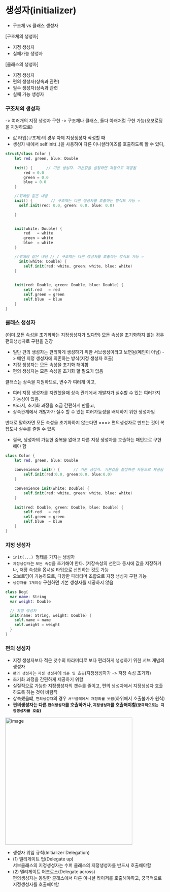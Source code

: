 # 생성자(initializer)

* 구조체 vs 클래스 생성자

[구조체의 생성자]
- 지정 생성자
- 실패가능 생성자

[클래스의 생성자]
- 지정 생성자
- 편의 생성자(상속과 관련)
- 필수 생성자(상속과 관련
- 실패 가능 생성자


### 구조체의 생성자
-> 여러개의 지정 생성자 구현
-> 구조체나 클래스, 둘다 아래처럼 구현 가능(오보로딩을 지원하므로)

* 값 타입(구조체)의 경우 자체 지정생성자 작성할 때
* 생성자 내에서 self.init(..)을 사용하여 다른 이니셜라이즈를 호출하도록 할 수 있다,

```Swift
struct/class Color {
    let red, green, blue: Double
    
    init() {      // 기본 생성자. 기본값을 설정하면 자동으로 제공됨
        red = 0.0
        green = 0.0
        blue = 0.0
    }

    //위에랑 같은 내용
    init() {        // 구조체는 다른 생성자를 호출하는 방식도 가능 ⭐️
      self.init(red: 0.0, green: 0.0, blue: 0.0)  

    }
    

    init(white: Double) {
        red   = white
        green = white
        blue  = white
    }

    //위에랑 같은 내용 // / 구조체는 다른 생성자를 호출하는 방식도 가능 ⭐️
      init(white: Double) {
        self.init(red: white, green; white, blue: white)
    }
    
    
    init(red: Double, green: Double, blue: Double) {
        self.red   = red
        self.green = green
        self.blue  = blue
    }
}

```

### 클래스 생성자
(이미 모든 속성을 초기화하는 지정생성자가 있다면) 모든 속성을 초기화하지 않는 경우 편의생성자로 구현을 권장
* 일단 편의 생성자는 편리하게 생성하기 위한 서브생성이라고 보면됨(메인이 아님)
  -> 메인 지정 생성자에 의존하는 방식(지정 생성자 호출)
* 지정 생성자는 모든 속성을 초기화 해야함
* 편의 생성자는 모든 속성을 초기화 할 필요가 없음

클래스는 상속을 지원하므로, 변수가 여러개 이고,
 - 여러 지정 생성자를 지원했을때 상속 관계에서 개발자가 실수할 수 있는 여러가지 가능성이 있음.
 - 따라서, 초기화 과정을 조금 간편하게 만들고,
 - 상속관계에서 개발자가 실수 할 수 있는 여러가능성을 배제하기 위한 생성자임

반대로 말하자면 모든 속성을 초기화하지 않는다면 ===> 편의생성자로 만드는 것이 복잡도나 실수를 줄일 수 있음
 - 결국, 생성자의 가능한 중복을 없애고 다른 지정 생성자를 호출하는 패턴으로 구현해야 함

```Swift
class Color {
    let red, green, blue: Double
    
    convenience init() {      // 기본 생성자. 기본값을 설정하면 자동으로 제공됨
        self.init(red:0.0, green:0.0, blue:0.0)
    }

    convenience init(white: Double) {
        self.init(red: white, green: white, blue: white)
    }
    
    init(red: Double, green: Double, blue: Double) {
        self.red   = red
        self.green = green
        self.blue  = blue
    }
}

```
### 지정 생성자
* `init(...) `형태를 가지는 생성자
* `지정생성자`는 `모든 속성`을 초기해야 한다. (저장속성의 선언과 동시에 값을 저장하거나, 저장 속성을 옵셔널 타입으로 선언하는 것도 가능
* 오보로딩이 가능하므로, 다양한 파라티머 조합으로 지정 생성자 구현 가능
* `생성자를 1개이상` 구현하면 기본 생성자를 제공하지 않음

```Swift
class Dog{
  var name: String
  var weight: Double

  // 지정 생성자
  init(name: String, weight: Double) {
    self.name = name
    self.weight = weight
  }
}
```

### 편의 생성자
* 지정 생성자보다 적은 갯수의 파라미터로 보다 편리하게 생성하기 위한 서브 개념의 생성자
* `편의 생성자`는 `지정 생성자`에 `의존 및 호출`(지정생성자가 -> 저장 속성 초기화)
* 초기화 과정을 간편하게 제공하기 위함
* 실질적으로 가능한 지정생성자의 갯수를 줄이고, 편의 생성자에서 지정생성자 호출하도록 하는 것이 바람직
* 상속했을떄, `편의생성자`의 경우 `서브클래에서 재정의를 못함`(하위에서 호출불가가 원칙)
* **편의생성자는 다른 `편의생성자`를 호출하거나, `지정생성자`를 호출해야함(`궁극적으로는 지정생성자를 호출`)**
<img width="400" alt="image" src="https://github.com/leedaeho8078/Swift_basic/assets/83402908/d4836c88-66d0-4904-af7c-2cdf7441424e">


    
 - 생성자 위임 규칙(Initializer Delegation)     
 - (1) 델리게이트 업(Delegate up)      
       서브클래스의 지정생성자는 수퍼 클래스의 지정생성자를 반드시 호출해야함    
 - (2) 델리게이트 어크로스(Delegate across)    
        편의생성자는 동일한 클래스에서 다른 이니셜 라이저를 호출해야하고, 궁극적으로 지정생성자를 호출해야함    

